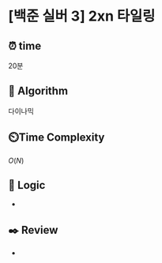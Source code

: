 # [백준 실버 3] 2xn 타일링
 
## ⏰  **time**
20분

## :pushpin: **Algorithm**
다이나믹

## ⏲️**Time Complexity**
$O(N)$

## :round_pushpin: **Logic**
-

## :black_nib: **Review**
-
